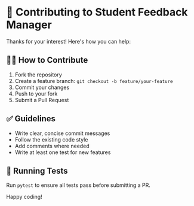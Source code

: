 # 🤝 Contributing to Student Feedback Manager

Thanks for your interest! Here's how you can help:

## 🧑‍💻 How to Contribute

1. Fork the repository
2. Create a feature branch: `git checkout -b feature/your-feature`
3. Commit your changes
4. Push to your fork
5. Submit a Pull Request

## ✅ Guidelines

- Write clear, concise commit messages
- Follow the existing code style
- Add comments where needed
- Write at least one test for new features

## 🧪 Running Tests

Run `pytest` to ensure all tests pass before submitting a PR.

Happy coding!
